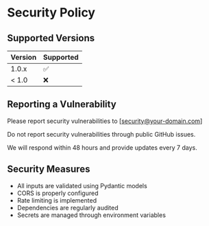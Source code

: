 # Security Policy

## Supported Versions

| Version | Supported          |
| ------- | ------------------ |
| 1.0.x   | ✅ |
| < 1.0   | ❌ |

## Reporting a Vulnerability

Please report security vulnerabilities to [security@your-domain.com]

Do not report security vulnerabilities through public GitHub issues.

We will respond within 48 hours and provide updates every 7 days.

## Security Measures

- All inputs are validated using Pydantic models
- CORS is properly configured
- Rate limiting is implemented
- Dependencies are regularly audited
- Secrets are managed through environment variables